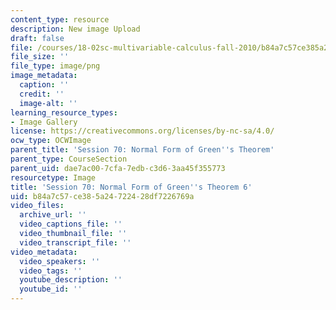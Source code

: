 ```yaml
---
content_type: resource
description: New image Upload
draft: false
file: /courses/18-02sc-multivariable-calculus-fall-2010/b84a7c57ce385a24722428df7226769a_MIT18_02SC_L23Brds_17.png
file_size: ''
file_type: image/png
image_metadata:
  caption: ''
  credit: ''
  image-alt: ''
learning_resource_types:
- Image Gallery
license: https://creativecommons.org/licenses/by-nc-sa/4.0/
ocw_type: OCWImage
parent_title: 'Session 70: Normal Form of Green''s Theorem'
parent_type: CourseSection
parent_uid: dae7ac00-7cfa-7edb-c3d6-3aa45f355773
resourcetype: Image
title: 'Session 70: Normal Form of Green''s Theorem 6'
uid: b84a7c57-ce38-5a24-7224-28df7226769a
video_files:
  archive_url: ''
  video_captions_file: ''
  video_thumbnail_file: ''
  video_transcript_file: ''
video_metadata:
  video_speakers: ''
  video_tags: ''
  youtube_description: ''
  youtube_id: ''
---
```

